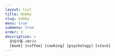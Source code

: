 ```yaml
---
layout: list
title: Hobby
slug: hobby
menu: true
submenu: true
order: 3
description: >
  관심사들.<br/>
  [book] [coffee] [cooking] [psychology] [stock]
---
```

